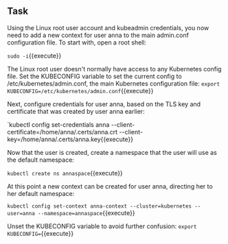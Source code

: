 ## Task
Using the Linux root user account and kubeadmin credentials, you now need to add a new context for user anna to the main admin.conf configuration file. To start with, open a root shell:

`sudo -i`{{execute}}

The Linux root user doesn't normally have access to any Kubernetes config file. Set the KUBECONFIG variable to set the current config to /etc/kubernetes/admin.conf, the main Kubernetes configuration file:
`export KUBECONFIG=/etc/kubernetes/admin.conf`{{execute}}

Next, configure credentials for user anna, based on the TLS key and certificate that was created by user anna earlier:

`kubectl config set-credentials anna --client-certificate=/home/anna/.certs/anna.crt --client-key=/home/anna/.certs/anna.key{{execute}}

Now that the user is created, create a namespace that the user will use as the default namespace:

`kubectl create ns annaspace`{{execute}}

At this point a new context can be created for user anna, directing her to her default namespace:

`kubectl config set-context anna-context --cluster=kubernetes --user=anna --namespace=annaspace`{{execute}}

Unset the KUBECONFIG variable to avoid further confusion:
`export KUBECONFIG=`{{execute}}
